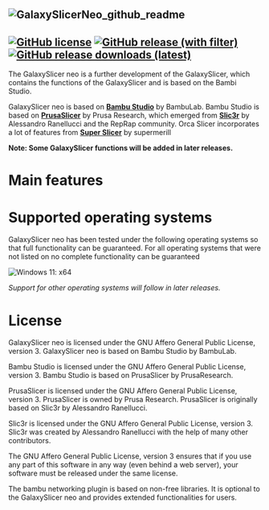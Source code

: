 ![GalaxySlicerNeo_github_readme](https://github.com/user-attachments/assets/71c9d4d5-ca85-4500-9bed-8fc0887a3ce2)
-------------------------------------
[![GitHub license](https://img.shields.io/github/license/Fr3ak2402/GalaxySlicerNeo?style=flat-square&label=License&color=693A71)](https://github.com/fr3ak2402/GalaxySlicerNeo/blob/main/LICENSE.txt)
[![GitHub release (with filter)](https://img.shields.io/github/v/release/fr3ak2402/GalaxySlicerNeo?style=flat-square&label=Version&color=693A71)](https://github.com/fr3ak2402/GalaxySlicerNeo/releases/latest)
[![GitHub release downloads (latest)](https://img.shields.io/github/downloads/Fr3ak2402/GalaxySlicerNeo/latest/total?style=flat-square&label=Downloads&color=%23693A71)](https://github.com/fr3ak2402/GalaxySlicerNeo/releases/latest)
-------------------------------------
The GalaxySlicer neo is a further development of the GalaxySlicer, which contains the functions of the GalaxySlicer and is based on the Bambi Studio.

GalaxySlicer neo is based on **[Bambu Studio](https://github.com/bambulab/BambuStudio)** by BambuLab. Bambu Studio is based on **[PrusaSlicer](https://github.com/prusa3d/PrusaSlicer)** by Prusa Research, which emerged from **[Slic3r](https://github.com/Slic3r/Slic3r)** by Alessandro Ranellucci and the RepRap community. Orca Slicer incorporates a lot of features from **[Super Slicer](https://github.com/supermerill/SuperSlicer)** by supermerill

**Note: Some GalaxySlicer functions will be added in later releases.**

# Main features

# Supported operating systems

GalaxySlicer neo has been tested under the following operating systems so that full functionality can be guaranteed. For all operating systems that were not listed on no complete functionality can be guaranteed

![Windows 11: x64](https://img.shields.io/badge/Windows-x64-blue?style=flat-square&logo=Windows11&label=Windows%2011&labelColor=blue&color=gray)

_Support for other operating systems will follow in later releases._

# License

GalaxySlicer neo is licensed under the GNU Affero General Public License, version 3. GalaxySlicer neo is based on Bambu Studio by BambuLab.

Bambu Studio is licensed under the GNU Affero General Public License, version 3. Bambu Studio is based on PrusaSlicer by PrusaResearch.

PrusaSlicer is licensed under the GNU Affero General Public License, version 3. PrusaSlicer is owned by Prusa Research. PrusaSlicer is originally based on Slic3r by Alessandro Ranellucci.

Slic3r is licensed under the GNU Affero General Public License, version 3. Slic3r was created by Alessandro Ranellucci with the help of many other contributors.

The GNU Affero General Public License, version 3 ensures that if you use any part of this software in any way (even behind a web server), your software must be released under the same license.

The bambu networking plugin is based on non-free libraries. It is optional to the GalaxySlicer neo and provides extended functionalities for users.
